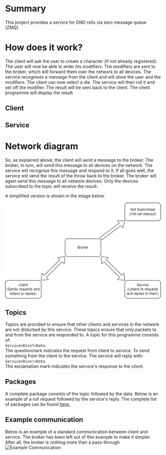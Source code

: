 # Summary
This project provides a service for DND rolls via zero message queue (ZMQ).  

# How does it work?
The client will ask the user to create a character (if not already registered). The user will now be able to enter his modifiers. The modifiers are sent to the broker, which will forward them over the network to all devices. The service recognises a message from the client and will store the user and the modifiers. The client can now select a die. The service will then roll it and set off the modifier. The result will be sent back to the client. The client programme will display the result.

## Client

## Service

# Network diagram

So, as explained above, the client will send a message to the broker. The broker, in turn, will send this message to all devices on the network. The service will recognise this message and respond to it. If all goes well, the service will send the result of the throw back to the broker. The broker will again send this message to all network devices. Only the devices subscribed to the topic will receive the result.

A simplified version is shown in the image below.

![Network Diagram](./Doc/Pictures/Network_Diagram.png)  

## Topics
Topics are provided to ensure that other clients and services in the network are not disturbed by this service. These topics ensure that only packets to and from the service are responded to. A topic for this programme consists of:  
``` Service>Dice?>Data ```  
The questionmark indicates the request from client to service.
To send something from the client to the service. The service will reply with:  
``` Service>Dice!>Data ```  
The exclamation mark indicates the service's response to the client.

## Packages
A complete package consists of the topic followed by the data. Below is an example of a roll request followed by the service's reply.
The complete list of packages can be found [here.][Link_PackageList]

## Example communication
Below is an example of a standard communication between client and service. The broker has been left out of this example to make it simpler. After all, the broker is nothing more than a pass-through
![Example Communication](./Doc/Pictures/Example_Communication.png)  

[Link_PackageList]: https://github.com/SemKirkels/NetworkProgramming_Project/blob/main/Doc/PackageList.md